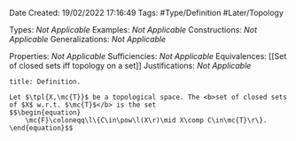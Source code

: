 <div class="topSpace"></div>

Date Created: 19/02/2022 17:16:49
Tags: #Type/Definition #Later/Topology

Types: <i>Not Applicable</i>
Examples: <i>Not Applicable</i>
Constructions: <i>Not Applicable</i>
Generalizations: <i>Not Applicable</i>

Properties: <i>Not Applicable</i>
Sufficiencies: <i>Not Applicable</i>
Equivalences: [[Set of closed sets iff topology on a set]]
Justifications: <i>Not Applicable</i>

``` ad-Definition
title: Definition.

Let $\tpl{X,\mc{T}}$ be a topological space. The <b>set of closed sets of $X$ w.r.t. $\mc{T}$</b> is the set
$$\begin{equation}
    \mc{F}\coloneqq\l\{C\in\pow\l(X\r)\mid X\comp C\in\mc{T}\r\}.
\end{equation}$$

```
